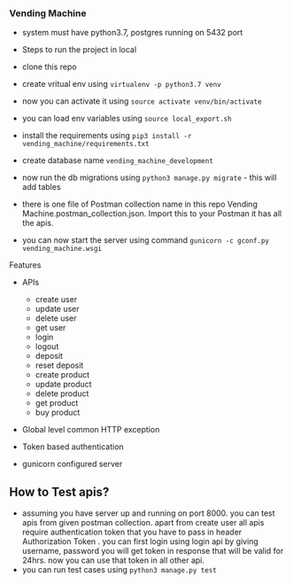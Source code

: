 
### Vending Machine

- system must have python3.7, postgres running on 5432 port


- Steps to run the project in local

- clone this repo
- create vritual env using `virtualenv -p python3.7 venv`
- now you can activate it using `source activate venv/bin/activate`
- you can load env variables using `source local_export.sh`

- install the requirements using `pip3 install -r vending_machine/requirements.txt`

- create database name `vending_machine_development`

- now run the db migrations using `python3 manage.py migrate` - this will add tables

- there is one file of Postman collection name in this repo Vending Machine.postman_collection.json. Import this to your Postman it has all the apis.

- you can now start the server using command `gunicorn -c gconf.py vending_machine.wsgi`


Features

- APIs
    - create user
    - update user
    - delete user
    - get user
    - login
    - logout
    - deposit
    - reset deposit
    - create product
    - update product
    - delete product
    - get product
    - buy product

- Global level common HTTP exception
- Token based authentication
- gunicorn configured server

## How to Test apis?

- assuming you have server up and running on port 8000. you can test apis from given postman collection. apart from create user all apis require authentication token that you have to pass in header
Authorization Token <token> . you can first login using login api by giving username, password you will get token in response that will be valid for 24hrs. now you can use that token in all other api.
- you can run test cases using `python3 manage.py test`
